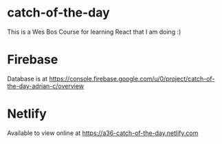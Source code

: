 # catch-of-the-day

This is a Wes Bos Course for learning React that I am doing :)

# Firebase

Database is at https://console.firebase.google.com/u/0/project/catch-of-the-day-adrian-c/overview

# Netlify

Available to view online at https://a36-catch-of-the-day.netlify.com
